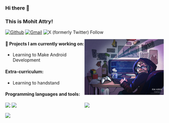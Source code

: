 ### Hi there 👋 
### This is Mohit Attry!

[![Github](https://img.shields.io/badge/-Github-000?style=flat&logo=Github&logoColor=white)](https://github.com/mohitsatr)
[![Gmail](https://img.shields.io/badge/-Gmail-c14438?style=flat&logo=Gmail&logoColor=white)](mailto:Mohit.Sharma.atrrmohit@gmail.com)
![X (formerly Twitter) Follow](https://img.shields.io/twitter/follow/mohitsatr)



<img align="right" alt="img" src="https://github.com/FernandoRoldan93/FernandoRoldan93/blob/master/cover_image.jpg" width="50%" height="auto" />


#### 🌱 Projects I am currently working on: 
- Learning to Make Android Development   
  

#### Extra-curriculum:
- Learning to handstand


#### Programming languages and tools: 
<p>
	<img width="50%" align="right" src="https://github-readme-stats.vercel.app/api?username=mohitsatr&show_icons=true&hide_border=true" />

<code><img width="10%" src="https://www.vectorlogo.zone/logos/java/java-ar21.svg"></code>
<code><img width="10%" src="https://www.vectorlogo.zone/logos/python/python-ar21.svg"></code>

<code><img width="10%" src="https://www.vectorlogo.zone/logos/git-scm/git-scm-ar21.svg"></code>
</p>


